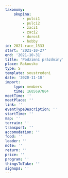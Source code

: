 ```yaml
---
taxonomy:
    skupina:
        - pulci1
        - pulci2
        - zaci1
        - zaci2
        - dorost
        - hobby
id: 2021-race_1533
start: '2021-10-27'
end: '2021-10-31'
title: 'Podzimní prázdniny'
place: Rakousko
type: S
template: soustredeni
date: '2020-11-18'
import:
    type: members
    time: 1605697804
meetTime: ''
meetPlace: ''
link: ''
eventTypeDescription: ''
startTime: ''
map: ''
terrain: ''
transport: ''
accomodation: ''
food: ''
leader: ''
note: ''
return: ''
price: ''
program: ''
thingsToTake: ''
signups: ''
---
```


